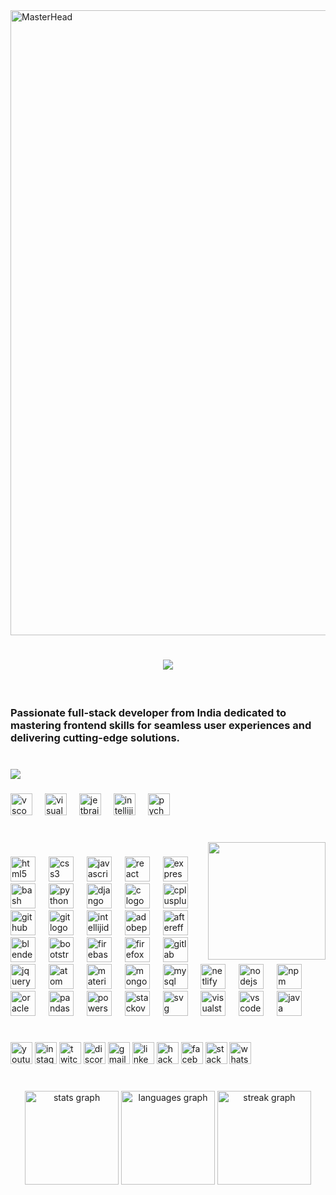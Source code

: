 <img src="https://media.tenor.com/LSDeBe2JAfoAAAAC/cat-coding.gif" alt="MasterHead" width="1000" />

<h1 align="center">
    <img src="https://readme-typing-svg.herokuapp.com/?font=Righteous&size=35&center=true&vCenter=true&width=500&height=70&duration=4000&lines=Hi+There!+👋;+I'm+Suman+Das+from+India!;" />
</h1>
<br><h3>Passionate full-stack developer from India dedicated to mastering frontend skills for seamless user experiences and delivering cutting-edge solutions.</h3>

###

<br clear="both">

<div align="left">
  <img src="https://visitor-badge.laobi.icu/badge?page_id=sum0nn.sum0nn&"  />
</div>

###

<div align="left">
  <img src="https://img.shields.io/badge/Visual Studio Code-007ACC?logo=visualstudiocode&logoColor=white&style=for-the-badge" height="35" alt="vscode logo"  />
  <img width="12" />
  <img src="https://img.shields.io/badge/Visual Studio-5C2D91?logo=visualstudio&logoColor=white&style=for-the-badge" height="35" alt="visualstudio logo"  />
  <img width="12" />
  <img src="https://img.shields.io/badge/JetBrains-000000?logo=jetbrains&logoColor=white&style=for-the-badge" height="35" alt="jetbrains logo"  />
  <img width="12" />
  <img src="https://img.shields.io/badge/IntelliJ IDEA-000000?logo=intellijidea&logoColor=white&style=for-the-badge" height="35" alt="intellijidea logo"  />
  <img width="12" />
  <img src="https://img.shields.io/badge/PyCharm-000000?logo=pycharm&logoColor=white&style=for-the-badge" height="35" alt="pycharm logo"  />
</div>

###

<br clear="both">

<img align="right" height="188" src="https://camo.githubusercontent.com/2dd1067767801115c15cbd8f7901069fbf358826da33d82bed7d8d55cea76dc8/68747470733a2f2f6d65646961312e67697068792e636f6d2f6d656469612f3535335a47437a59485351485869464b41382f67697068792e676966"  />

###

<div align="left">
  <img src="https://cdn.jsdelivr.net/gh/devicons/devicon/icons/html5/html5-original.svg" height="40" alt="html5 logo"  />
  <img width="13" />
  <img src="https://skillicons.dev/icons?i=css" height="40" alt="css3 logo"  />
  <img width="13" />
  <img src="https://skillicons.dev/icons?i=js" height="40" alt="javascript logo"  />
  <img width="13" />
  <img src="https://cdn.jsdelivr.net/gh/devicons/devicon/icons/react/react-original.svg" height="40" alt="react logo"  />
  <img width="13" />
  <img src="https://skillicons.dev/icons?i=express" height="40" alt="express logo"  />
  <img width="13" />
  <img src="https://skillicons.dev/icons?i=bash" height="40" alt="bash logo"  />
  <img width="13" />
  <img src="https://cdn.jsdelivr.net/gh/devicons/devicon/icons/python/python-original.svg" height="40" alt="python logo"  />
  <img width="13" />
  <img src="https://cdn.simpleicons.org/django/092E20" height="40" alt="django logo"  />
  <img width="13" />
  <img src="https://skillicons.dev/icons?i=c" height="40" alt="c logo"  />
  <img width="13" />
  <img src="https://skillicons.dev/icons?i=cpp" height="40" alt="cplusplus logo"  />
  <img width="13" />
  <img src="https://skillicons.dev/icons?i=github" height="40" alt="github logo"  />
  <img width="13" />
  <img src="https://cdn.simpleicons.org/git/F05032" height="40" alt="git logo"  />
  <img width="13" />
  <img src="https://skillicons.dev/icons?i=idea" height="40" alt="intellijidea logo"  />
  <img width="13" />
  <img src="https://cdn.simpleicons.org/adobephotoshop/31A8FF" height="40" alt="adobephotoshop logo"  />
  <img width="13" />
  <img src="https://cdn.simpleicons.org/adobeaftereffects/9999FF" height="40" alt="aftereffects logo"  />
  <img width="13" />
  <img src="https://cdn.simpleicons.org/blender/F5792A" height="40" alt="blender logo"  />
  <img width="13" />
  <img src="https://cdn.simpleicons.org/bootstrap/7952B3" height="40" alt="bootstrap logo"  />
  <img width="13" />
  <img src="https://cdn.simpleicons.org/firebase/FFCA28" height="40" alt="firebase logo"  />
  <img width="13" />
  <img src="https://cdn.simpleicons.org/firefox/FF7139" height="40" alt="firefox logo"  />
  <img width="13" />
  <img src="https://cdn.simpleicons.org/gitlab/FC6D26" height="40" alt="gitlab logo"  />
  <img width="13" />
  <img src="https://skillicons.dev/icons?i=jquery" height="40" alt="jquery logo"  />
  <img width="13" />
  <img src="https://cdn.simpleicons.org/atom/66595C" height="40" alt="atom logo"  />
  <img width="13" />
  <img src="https://cdn.simpleicons.org/mui/007FFF" height="40" alt="materialui logo"  />
  <img width="13" />
  <img src="https://skillicons.dev/icons?i=mongodb" height="40" alt="mongodb logo"  />
  <img width="13" />
  <img src="https://cdn.simpleicons.org/mysql/4479A1" height="40" alt="mysql logo"  />
  <img width="13" />
  <img src="https://cdn.simpleicons.org/netlify/00C7B7" height="40" alt="netlify logo"  />
  <img width="13" />
  <img src="https://skillicons.dev/icons?i=nodejs" height="40" alt="nodejs logo"  />
  <img width="13" />
  <img src="https://cdn.simpleicons.org/npm/CB3837" height="40" alt="npm logo"  />
  <img width="13" />
  <img src="https://cdn.simpleicons.org/oracle/F80000" height="40" alt="oracle logo"  />
  <img width="13" />
  <img src="https://cdn.simpleicons.org/pandas/150458" height="40" alt="pandas logo"  />
  <img width="13" />
  <img src="https://skillicons.dev/icons?i=powershell" height="40" alt="powershell logo"  />
  <img width="13" />
  <img src="https://skillicons.dev/icons?i=stackoverflow" height="40" alt="stackoverflow logo"  />
  <img width="13" />
  <img src="https://cdn.simpleicons.org/svg/FFB13B" height="40" alt="svg logo"  />
  <img width="13" />
  <img src="https://cdn.simpleicons.org/visualstudio/5C2D91" height="40" alt="visualstudio logo"  />
  <img width="13" />
  <img src="https://cdn.simpleicons.org/visualstudiocode/007ACC" height="40" alt="vscode logo"  />
  <img width="13" />
  <img src="https://skillicons.dev/icons?i=java" height="40" alt="java logo"  />
</div>

###

<br clear="both">

<div align="left">
  <img src="https://img.shields.io/static/v1?message=Youtube&logo=youtube&label=&color=FF0000&logoColor=white&labelColor=&style=for-the-badge" height="35" alt="youtube logo"  />
  <img src="https://img.shields.io/static/v1?message=Instagram&logo=instagram&label=&color=E4405F&logoColor=white&labelColor=&style=for-the-badge" height="35" alt="instagram logo"  />
  <img src="https://img.shields.io/static/v1?message=Twitch&logo=twitch&label=&color=9146FF&logoColor=white&labelColor=&style=for-the-badge" height="35" alt="twitch logo"  />
  <img src="https://img.shields.io/static/v1?message=Discord&logo=discord&label=&color=7289DA&logoColor=white&labelColor=&style=for-the-badge" height="35" alt="discord logo"  />
  <img src="https://img.shields.io/static/v1?message=Gmail&logo=gmail&label=&color=D14836&logoColor=white&labelColor=&style=for-the-badge" height="35" alt="gmail logo"  />
  <img src="https://img.shields.io/static/v1?message=LinkedIn&logo=linkedin&label=&color=0077B5&logoColor=white&labelColor=&style=for-the-badge" height="35" alt="linkedin logo"  />
  <img src="https://img.shields.io/static/v1?message=HackerRank&logo=hackerrank&label=&color=2EC866&logoColor=white&labelColor=&style=for-the-badge" height="35" alt="hackerrank logo"  />
  <img src="https://img.shields.io/static/v1?message=Facebook&logo=facebook&label=&color=1877F2&logoColor=white&labelColor=&style=for-the-badge" height="35" alt="facebook logo"  />
  <img src="https://img.shields.io/static/v1?message=Stackoverflow&logo=stackoverflow&label=&color=FE7A16&logoColor=white&labelColor=&style=for-the-badge" height="35" alt="stackoverflow logo"  />
  <img src="https://img.shields.io/static/v1?message=Whatsapp&logo=whatsapp&label=&color=25D366&logoColor=white&labelColor=&style=for-the-badge" height="35" alt="whatsapp logo"  />
</div>

###

<br clear="both">

<div align="center">
  <img src="https://github-readme-stats.vercel.app/api?username=sum0nn&hide_title=false&hide_rank=false&show_icons=true&include_all_commits=true&count_private=true&disable_animations=false&theme=nightowl&locale=en&hide_border=true&order=1" height="150" alt="stats graph"  />
  <img src="https://github-readme-stats.vercel.app/api/top-langs?username=sum0nn&locale=en&hide_title=false&layout=compact&card_width=320&langs_count=10&theme=nightowl&hide_border=true&order=2&custom_title=Languages" height="150" alt="languages graph"  />
  <img src="https://streak-stats.demolab.com?user=sum0nn&locale=en&mode=weekly&theme=gotham&hide_border=true&border_radius=5&order=3" height="150" alt="streak graph"  />
</div>
